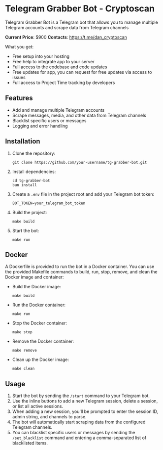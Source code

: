 # Telegram Grabber Bot - Cryptoscan

Telegram Grabber Bot is a Telegram bot that allows you to manage multiple Telegram accounts and scrape data from Telegram channels

**Current Price**: $900
**Contacts**: https://t.me/dan_cryptoscan

What you get:

- Free setup into your hosting
- Free help to integrate app to your server
- Full access to the codebase and code updates
- Free updates for app, you can request for free updates via access to issues
- Full access to Project Time tracking by developers

## Features

- Add and manage multiple Telegram accounts
- Scrape messages, media, and other data from Telegram channels
- Blacklist specific users or messages
- Logging and error handling

## Installation

1. Clone the repository:
   ```
   git clone https://github.com/your-username/tg-grabber-bot.git
   ```
2. Install dependencies:
   ```
   cd tg-grabber-bot
   bun install
   ```
3. Create a `.env` file in the project root and add your Telegram bot token:
   ```
   BOT_TOKEN=your_telegram_bot_token
   ```
4. Build the project:
   ```
   make build
   ```
5. Start the bot:
   ```
   make run
   ```

## Docker

A Dockerfile is provided to run the bot in a Docker container. You can use the provided Makefile commands to build, run, stop, remove, and clean the Docker image and container:

- Build the Docker image:
  ```
  make build
  ```
- Run the Docker container:
  ```
  make run
  ```
- Stop the Docker container:
  ```
  make stop
  ```
- Remove the Docker container:
  ```
  make remove
  ```
- Clean up the Docker image:
  ```
  make clean
  ```

## Usage

1. Start the bot by sending the `/start` command to your Telegram bot.
2. Use the inline buttons to add a new Telegram session, delete a session, or list all active sessions.
3. When adding a new session, you'll be prompted to enter the session ID, admin string, and channels to parse.
4. The bot will automatically start scraping data from the configured Telegram channels.
5. You can blacklist specific users or messages by sending the `/set_blacklist` command and entering a comma-separated list of blacklisted items.
